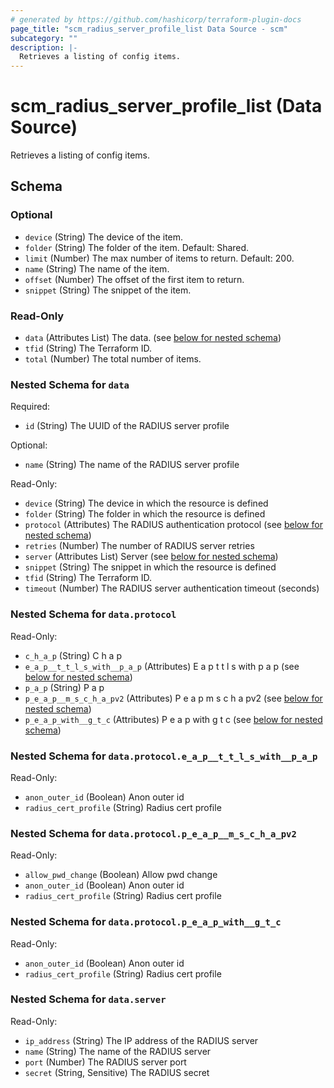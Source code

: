 ```yaml
---
# generated by https://github.com/hashicorp/terraform-plugin-docs
page_title: "scm_radius_server_profile_list Data Source - scm"
subcategory: ""
description: |-
  Retrieves a listing of config items.
---
```


# scm_radius_server_profile_list (Data Source)

Retrieves a listing of config items.



<!-- schema generated by tfplugindocs -->
## Schema

### Optional

- `device` (String) The device of the item.
- `folder` (String) The folder of the item. Default: Shared.
- `limit` (Number) The max number of items to return. Default: 200.
- `name` (String) The name of the item.
- `offset` (Number) The offset of the first item to return.
- `snippet` (String) The snippet of the item.

### Read-Only

- `data` (Attributes List) The data. (see [below for nested schema](#nestedatt--data))
- `tfid` (String) The Terraform ID.
- `total` (Number) The total number of items.

<a id="nestedatt--data"></a>
### Nested Schema for `data`

Required:

- `id` (String) The UUID of the RADIUS server profile

Optional:

- `name` (String) The name of the RADIUS server profile

Read-Only:

- `device` (String) The device in which the resource is defined
- `folder` (String) The folder in which the resource is defined
- `protocol` (Attributes) The RADIUS authentication protocol (see [below for nested schema](#nestedatt--data--protocol))
- `retries` (Number) The number of RADIUS server retries
- `server` (Attributes List) Server (see [below for nested schema](#nestedatt--data--server))
- `snippet` (String) The snippet in which the resource is defined
- `tfid` (String) The Terraform ID.
- `timeout` (Number) The RADIUS server authentication timeout (seconds)

<a id="nestedatt--data--protocol"></a>
### Nested Schema for `data.protocol`

Read-Only:

- `c_h_a_p` (String) C h a p
- `e_a_p__t_t_l_s_with__p_a_p` (Attributes) E a p t t l s with p a p (see [below for nested schema](#nestedatt--data--protocol--e_a_p__t_t_l_s_with__p_a_p))
- `p_a_p` (String) P a p
- `p_e_a_p__m_s_c_h_a_pv2` (Attributes) P e a p m s c h a pv2 (see [below for nested schema](#nestedatt--data--protocol--p_e_a_p__m_s_c_h_a_pv2))
- `p_e_a_p_with__g_t_c` (Attributes) P e a p with g t c (see [below for nested schema](#nestedatt--data--protocol--p_e_a_p_with__g_t_c))

<a id="nestedatt--data--protocol--e_a_p__t_t_l_s_with__p_a_p"></a>
### Nested Schema for `data.protocol.e_a_p__t_t_l_s_with__p_a_p`

Read-Only:

- `anon_outer_id` (Boolean) Anon outer id
- `radius_cert_profile` (String) Radius cert profile


<a id="nestedatt--data--protocol--p_e_a_p__m_s_c_h_a_pv2"></a>
### Nested Schema for `data.protocol.p_e_a_p__m_s_c_h_a_pv2`

Read-Only:

- `allow_pwd_change` (Boolean) Allow pwd change
- `anon_outer_id` (Boolean) Anon outer id
- `radius_cert_profile` (String) Radius cert profile


<a id="nestedatt--data--protocol--p_e_a_p_with__g_t_c"></a>
### Nested Schema for `data.protocol.p_e_a_p_with__g_t_c`

Read-Only:

- `anon_outer_id` (Boolean) Anon outer id
- `radius_cert_profile` (String) Radius cert profile



<a id="nestedatt--data--server"></a>
### Nested Schema for `data.server`

Read-Only:

- `ip_address` (String) The IP address of the RADIUS server
- `name` (String) The name of the RADIUS server
- `port` (Number) The RADIUS server port
- `secret` (String, Sensitive) The RADIUS secret
